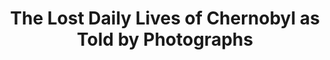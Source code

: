 ---
title:  "The Lost Daily Lives of Chernobyl as Told by Photographs"
category: ['people']
classes: ['embed','iframe','arcgis']
excerpt: "Comparing photographs in the following themes: Government, Youth, Technology, Religion, and Scenery. "
description: "This project aims to highlight the changes in survivors' daily lives through examining photographs that were taken before and after Chernobyl. By combining photographs that capture aspects of people’s lives that do not fully get incorporated into literature or media, I aim to allow the viewer’s interpretation to further uncover changes Chernobyl brought to the victims of the accident. "
header: 
    teaser: assets/images/tolentino.png
contributors:
    - name: Larissa
      bio: ""
embed:
    type: arcgis
    id: CaO190
    url: https://arcg.is/CaO190
---